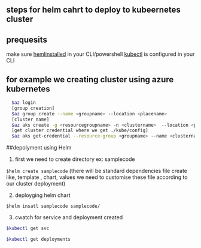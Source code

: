 ## steps for  helm cahrt to deploy to kubeernetes cluster

   ## prequesits
   make sure [hemlinstalled](https://helm.sh/docs/intro/install/) in your CLI/powershell
   [kubectl](https://kubernetes.io/docs/tasks/tools/install-kubectl-windows/) is configured in your CLI
   
## for example we creating cluster using azure kubernetes
   ```sh
     $az login
     [group creation]
     $az group create --name <groupname> --location <placename>
     [cluster name]
     $az aks create -g <resourcegroupname> -n <clustername>  --location <place> --generate--ssh-key
     [get cluster credential where we get ./kube/config]
     $az aks get-credential --resource-group <groupname> --name <clustername>
   ```  
##depolyment using Helm  
1) first we need to create directory ex: samplecode

`$helm create samplecode`
  (there will be standard dependencies file create like, template , chart, values we need to customise these file according to our cluster deployment)
  
2) deployging helm chart 

`$helm insatl samplecode samplecode/`

3) cwatch for service and deployment created
```sh
$kubectl get svc

$kubectl get deployments
```
